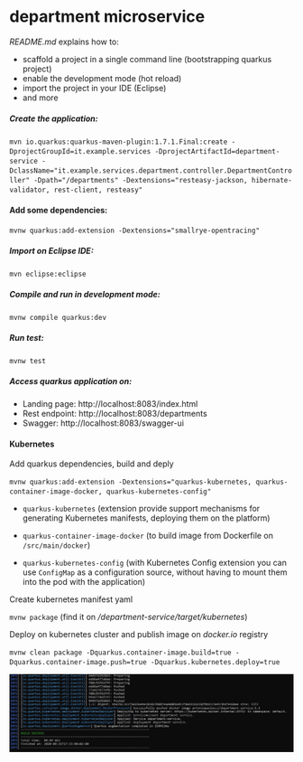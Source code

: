# department microservice

_README.md_ explains how to:

 - scaffold a project in a single command line  (bootstrapping quarkus project)
 - enable the development mode (hot reload)
 - import the project in your IDE (Eclipse)
 - and more

#####  Create the application:

`mvn io.quarkus:quarkus-maven-plugin:1.7.1.Final:create -DprojectGroupId=it.example.services -DprojectArtifactId=department-service -DclassName="it.example.services.department.controller.DepartmentController" -Dpath="/departments" -Dextensions="resteasy-jackson, hibernate-validator, rest-client, resteasy"`

#### Add some dependencies:
`mvnw quarkus:add-extension -Dextensions="smallrye-opentracing"`

##### Import on Eclipse IDE:

`mvn eclipse:eclipse`

##### Compile and run in development mode:

`mvnw compile quarkus:dev`

##### Run test:

`mvnw test`

##### Access quarkus application on:

- Landing page:  http://localhost:8083/index.html
- Rest endpoint:  http://localhost:8083/departments
- Swagger:  http://localhost:8083/swagger-ui


#### Kubernetes

Add quarkus dependencies, build and deply

`mvnw quarkus:add-extension -Dextensions="quarkus-kubernetes, quarkus-container-image-docker, quarkus-kubernetes-config"`

- `quarkus-kubernetes` (extension provide support mechanisms for generating Kubernetes manifests, deploying them on the platform)

- `quarkus-container-image-docker` (to build image from Dockerfile on `/src/main/docker`\)

- `quarkus-kubernetes-config`  (with Kubernetes Config extension you can use `ConfigMap` as a configuration source, without having to mount them into the pod with the application)


Create kubernetes manifest yaml

`mvnw package`  (find it on */department-service/target/kubernetes*)

Deploy on kubernetes cluster and publish image on *docker.io* registry

`mvnw clean package -Dquarkus.container-image.build=true -Dquarkus.container-image.push=true -Dquarkus.kubernetes.deploy=true`


![image](https://github.com/antoniopaolacci/sample-quarkus-app/blob/master/department-service/deploy.jpg)

